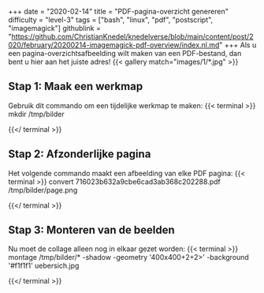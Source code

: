 +++
date = "2020-02-14"
title = "PDF-pagina-overzicht genereren"
difficulty = "level-3"
tags = ["bash", "linux", "pdf", "postscript", "imagemagick"]
githublink = "https://github.com/ChristianKnedel/knedelverse/blob/main/content/post/2020/february/20200214-imagemagick-pdf-overview/index.nl.md"
+++
Als u een pagina-overzichtsafbeelding wilt maken van een PDF-bestand, dan bent u hier aan het juiste adres!
{{< gallery match="images/1/*.jpg" >}}

## Stap 1: Maak een werkmap
Gebruik dit commando om een tijdelijke werkmap te maken:
{{< terminal >}}
mkdir /tmp/bilder

{{</ terminal >}}

## Stap 2: Afzonderlijke pagina
Het volgende commando maakt een afbeelding van elke PDF pagina:
{{< terminal >}}
convert 716023b632a9cbe6cad3ab368c202288.pdf /tmp/bilder/page.png

{{</ terminal >}}

## Stap 3: Monteren van de beelden
Nu moet de collage alleen nog in elkaar gezet worden:
{{< terminal >}}
montage /tmp/bilder/* -shadow -geometry '400x400+2+2>' -background '#f1f1f1' uebersich.jpg

{{</ terminal >}}

